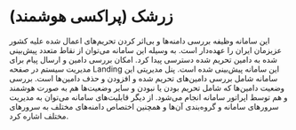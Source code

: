 # زرشک (پراکسی هوشمند)

این سامانه وظیفه بررسی دامنه‌ها و بی‌اثر کردن تحریم‌های اعمال شده علیه کشور عزیزمان ایران را عهده‌دار است.
به وسیله این سامانه می‌توان از نقاط متعدد پیش‌بینی شده به دامین تحریم شده دسترسی پیدا کرد.
امکان بررسی دامین و ارسال پیام برای مدیریت سیستم در صفحه Landing این سامانه پیش‌بینی شده است.
پنل مدیریتی این سامانه شامل بررسی دامین‌های تحریم شده و افزودن و حذف دامین‌ها است.
بررسی وضعیت دامین‌ها که شامل تحریم بودن یا نبودن و سایر وضعیت‌ها هم به صورت هوشمند و هم توسط اپراتور سامانه انجام می‌شود.
از دیگر قابلیت‌های سامانه می‌توان به مدیریت سرورهای سامانه و گروه‌بندی آن‌ها و همچنین اختصاص دامنه‌های مختلف به سرورهای مختلف اشاره کرد.
